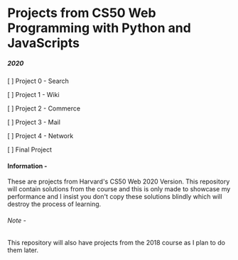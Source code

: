 # Projects from CS50 Web Programming with Python and JavaScripts

##### 2020

[ ] Project 0 - Search

[ ] Project 1 - Wiki

[ ] Project 2 - Commerce

[ ] Project 3 - Mail

[ ] Project 4 - Network

[ ] Final Project

#### Information - 

These are projects from Harvard's CS50 Web 2020 Version. This repository will contain solutions from the course and this is only made to showcase my performance
and I insist you don't copy these solutions blindly which will destroy the process of learning.

###### Note - 

This repository will also have projects from the 2018 course as I plan to do them later. 

